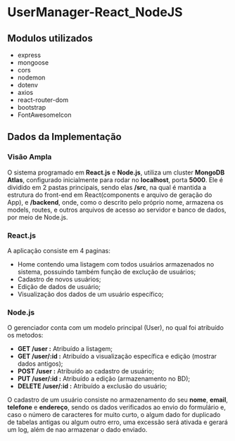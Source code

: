 # UserManager-React_NodeJS
## Modulos utilizados
  - express
  - mongoose
  - cors
  - nodemon
  - dotenv
  - axios
  - react-router-dom
  - bootstrap
  - FontAwesomeIcon

## Dados da Implementação

### Visão Ampla
O sistema programado em **React.js** e **Node.js**, utiliza um cluster **MongoDB Atlas**, configurado inicialmente para rodar no **localhost**, porta **5000**. Ele é dividido em 2 pastas principais, sendo elas **/src**, na qual é mantida a estrutura do front-end em React(components e arquivo de geração do App), e **/backend**, onde, como o descrito pelo próprio nome, armazena os models, routes, e outros arquivos de acesso ao servidor e banco de dados, por meio de Node.js.

### React.js
A aplicação consiste em 4 paginas:
  - Home contendo uma listagem com todos usuários armazenados no sistema, possuindo também função de exclução de usuários;
  - Cadastro de novos usuários;
  - Edição de dados de usuário;
  - Visualização dos dados de um usuário específico;
  
 ### Node.js
 O gerenciador conta com um modelo principal (User), no qual foi atribuído os metodos:
  - **GET /user :** Atribuído a listagem;
  - **GET /user/:id :** Atribuído a visualização específica e edição (mostrar dados antigos);
  - **POST /user :** Atribuído ao cadastro de usuário;
  - **PUT /user/:id :** Atribuído a edição (armazenamento no BD);
  - **DELETE /user/:id :** Atribuído a exclusão do usuário;
  
 O cadastro de um usuário consiste no armazenamento do seu **nome**, **email**, **telefone** e **endereço**, sendo os dados verificados ao envio do formulário e, caso o número de caracteres for muito curto, o algum dado for duplicado de tabelas antigas ou algum outro erro, uma excessão será ativada e gerará um log, além de nao armazenar o dado enviado.
